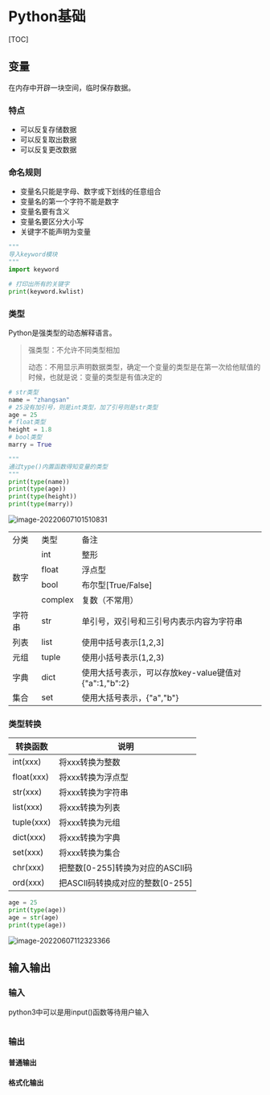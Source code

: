 # Python基础

[TOC]

## 变量

在内存中开辟一块空间，临时保存数据。

### 特点

- 可以反复存储数据
- 可以反复取出数据
- 可以反复更改数据

### 命名规则

- 变量名只能是字母、数字或下划线的任意组合
- 变量名的第一个字符不能是数字
- 变量名要有含义
- 变量名要区分大小写
- 关键字不能声明为变量

~~~python
"""
导入keyword模块
"""
import keyword

# 打印出所有的关键字
print(keyword.kwlist)
~~~

### 类型

Python是强类型的动态解释语言。

> 强类型：不允许不同类型相加
>
> 动态：不用显示声明数据类型，确定一个变量的类型是在第一次给他赋值的时候，也就是说：变量的类型是有值决定的

~~~python
# str类型
name = "zhangsan"
# 25没有加引号，则是int类型，加了引号则是str类型
age = 25
# float类型
height = 1.8
# bool类型
marry = True

"""
通过type()内置函数得知变量的类型
"""
print(type(name))
print(type(age))
print(type(height))
print(type(marry))
~~~

![image-20220607101510831](https://raw.githubusercontent.com/zhouwei1997/Image/master/202206071015917.png)

<table>
    <tr>
        <td>分类</td>
        <td>类型</td>
        <td>备注</td>
    </tr>
    <tr>
        <td rowspan="4">数字</td>
        <td>int</td>
        <td>整形</td>
    </tr>
    <tr>
    	<td>float</td>
        <td>浮点型</td>
    </tr>
     <tr>
    	<td>bool</td>
        <td>布尔型[True/False]</td>
    </tr>
     <tr>
    	<td>complex</td>
        <td>复数（不常用）</td>
    </tr>
    <tr>
    	<td>字符串</td>
        <td>str</td>
        <td>单引号，双引号和三引号内表示内容为字符串</td>
    </tr>
     <tr>
    	<td>列表</td>
        <td>list</td>
        <td>使用中括号表示[1,2,3]</td>
    </tr>
      <tr>
    	<td>元组</td>
        <td>tuple</td>
        <td>使用小括号表示(1,2,3)</td>
    </tr>
      <tr>
    	<td>字典</td>
        <td>dict</td>
        <td>使用大括号表示，可以存放key-value键值对{"a":1,"b":2}</td>
    </tr>
      <tr>
    	<td>集合</td>
        <td>set</td>
        <td>使用大括号表示，{"a","b"}</td>
    </tr>
</table>

### 类型转换

| 转换函数   | 说明                             |
| ---------- | -------------------------------- |
| int(xxx)   | 将xxx转换为整数                  |
| float(xxx) | 将xxx转换为浮点型                |
| str(xxx)   | 将xxx转换为字符串                |
| list(xxx)  | 将xxx转换为列表                  |
| tuple(xxx) | 将xxx转换为元组                  |
| dict(xxx)  | 将xxx转换为字典                  |
| set(xxx)   | 将xxx转换为集合                  |
| chr(xxx)   | 把整数[0-255]转换为对应的ASCII码 |
| ord(xxx)   | 把ASCII码转换成对应的整数[0-255] |

~~~python 
age = 25
print(type(age))
age = str(age)
print(type(age))
~~~

![image-20220607112323366](https://raw.githubusercontent.com/zhouwei1997/Image/master/202206071123423.png)

## 输入输出

### 输入

python3中可以是用input()函数等待用户输入

~~~python
~~~



### 输出

#### 普通输出

#### 格式化输出

